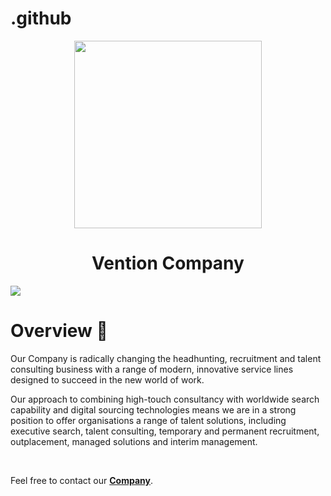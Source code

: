# .github

<p align="center"><img width="300"  src="https://ibb.co/pQPCvp3">
<h1 align= "center">Vention Company</h1>
</p>
<img src="https://ibb.co/M7ZKctf"></img>

<h1>Overview 🚀</h1>
<p>  Our Company is radically changing the headhunting, recruitment and talent consulting business with a range of modern, innovative service lines designed to succeed in the new world of work.

<p>Our approach to combining high-touch consultancy with worldwide search capability and digital sourcing technologies means we are in a strong position to offer organisations a range of talent solutions, including executive search, talent consulting, temporary and permanent recruitment, outplacement, managed solutions and interim management. </p>
<br>
<p>Feel free to contact our <a href="mailto:richardnixon8981@gmail.com" target="_blank"><strong>Company</strong></a>.</p>
